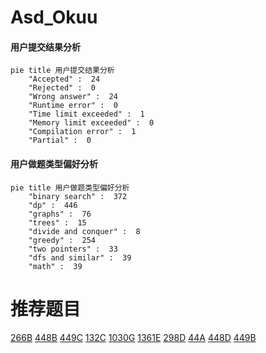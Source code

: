# Asd_Okuu

<!-- tabs:start -->



#### **用户提交结果分析**

```mermaid
pie title 用户提交结果分析
    "Accepted" :  24
    "Rejected" :  0
    "Wrong answer" :  24
    "Runtime error" :  0
    "Time limit exceeded" :  1
    "Memory limit exceeded" :  0
    "Compilation error" :  1
    "Partial" :  0
```

#### **用户做题类型偏好分析**

```mermaid
pie title 用户做题类型偏好分析
    "binary search" :  372
    "dp" :  446
    "graphs" :  76
    "trees" :  15
    "divide and conquer" :  8
    "greedy" :  254
    "two pointers" :  33
    "dfs and similar" :  39
    "math" :  39
```



<!-- tabs:end -->
# 推荐题目
[266B](https://codeforces.com/contest/266/problem/B)
[448B](https://codeforces.com/contest/448/problem/B)
[449C](https://codeforces.com/contest/449/problem/C)
[132C](https://codeforces.com/contest/132/problem/C)
[1030G](https://codeforces.com/contest/1030/problem/G)
[1361E](https://codeforces.com/contest/1361/problem/E)
[298D](https://codeforces.com/contest/298/problem/D)
[44A](https://codeforces.com/contest/44/problem/A)
[448D](https://codeforces.com/contest/448/problem/D)
[449B](https://codeforces.com/contest/449/problem/B)
